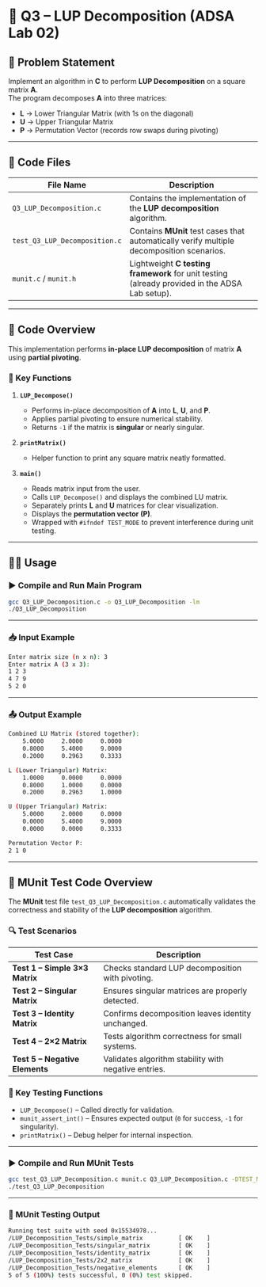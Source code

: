 # 🧮 Q3 – LUP Decomposition (ADSA Lab 02)

## 📘 Problem Statement

Implement an algorithm in **C** to perform **LUP Decomposition** on a square matrix **A**.  
The program decomposes **A** into three matrices:

- **L** → Lower Triangular Matrix (with 1s on the diagonal)  
- **U** → Upper Triangular Matrix  
- **P** → Permutation Vector (records row swaps during pivoting)

---

## 📂 Code Files

| File Name | Description |
|------------|-------------|
| `Q3_LUP_Decomposition.c` | Contains the implementation of the **LUP decomposition** algorithm. |
| `test_Q3_LUP_Decomposition.c` | Contains **MUnit** test cases that automatically verify multiple decomposition scenarios. |
| `munit.c` / `munit.h` | Lightweight **C testing framework** for unit testing (already provided in the ADSA Lab setup). |

---

## 🧠 Code Overview

This implementation performs **in-place LUP decomposition** of matrix **A** using **partial pivoting**. 

### 🔹 Key Functions

1. **`LUP_Decompose()`**
   - Performs in-place decomposition of **A** into **L**, **U**, and **P**.  
   - Applies partial pivoting to ensure numerical stability.  
   - Returns `-1` if the matrix is **singular** or nearly singular.

2. **`printMatrix()`**
   - Helper function to print any square matrix neatly formatted.

3. **`main()`**
   - Reads matrix input from the user.
   - Calls `LUP_Decompose()` and displays the combined LU matrix.  
   - Separately prints **L** and **U** matrices for clear visualization.
   - Displays the **permutation vector (P)**.  
   - Wrapped with `#ifndef TEST_MODE` to prevent interference during unit testing.

---

## 🧑‍💻 Usage

### ▶️ Compile and Run Main Program

```bash
gcc Q3_LUP_Decomposition.c -o Q3_LUP_Decomposition -lm
./Q3_LUP_Decomposition
```

---

### 📥 Input Example

```bash
Enter matrix size (n x n): 3
Enter matrix A (3 x 3):
1 2 3
4 7 9
5 2 0
```
---

### 📤 Output Example

```bash
Combined LU Matrix (stored together):
    5.0000     2.0000     0.0000
    0.8000     5.4000     9.0000
    0.2000     0.2963     0.3333

L (Lower Triangular) Matrix:
    1.0000     0.0000     0.0000
    0.8000     1.0000     0.0000
    0.2000     0.2963     1.0000

U (Upper Triangular) Matrix:
    5.0000     2.0000     0.0000
    0.0000     5.4000     9.0000
    0.0000     0.0000     0.3333

Permutation Vector P:
2 1 0
```

---

## 🧪 MUnit Test Code Overview

The **MUnit** test file `test_Q3_LUP_Decomposition.c` automatically validates the correctness and stability of the **LUP decomposition** algorithm.

### 🔍 Test Scenarios

| Test Case | Description |
|------------|-------------|
| **Test 1 – Simple 3×3 Matrix** | Checks standard LUP decomposition with pivoting. |
| **Test 2 – Singular Matrix** | Ensures singular matrices are properly detected. |
| **Test 3 – Identity Matrix** | Confirms decomposition leaves identity unchanged. |
| **Test 4 – 2×2 Matrix** | Tests algorithm correctness for small systems. |
| **Test 5 – Negative Elements** | Validates algorithm stability with negative entries. |


### 🧩 Key Testing Functions

- `LUP_Decompose()` – Called directly for validation.  
- `munit_assert_int()` – Ensures expected output (`0` for success, `-1` for singularity).  
- `printMatrix()` – Debug helper for internal inspection.  

---

### ▶️ Compile and Run MUnit Tests

```bash
gcc test_Q3_LUP_Decomposition.c munit.c Q3_LUP_Decomposition.c -DTEST_MODE -o test_Q3_LUP_Decomposition -lm
./test_Q3_LUP_Decomposition
```

---

### 🧪 MUnit Testing Output

```bash
Running test suite with seed 0x15534978...
/LUP_Decomposition_Tests/simple_matrix          [ OK    ]
/LUP_Decomposition_Tests/singular_matrix        [ OK    ]
/LUP_Decomposition_Tests/identity_matrix        [ OK    ]
/LUP_Decomposition_Tests/2x2_matrix             [ OK    ]
/LUP_Decomposition_Tests/negative_elements      [ OK    ]
5 of 5 (100%) tests successful, 0 (0%) test skipped.
```
